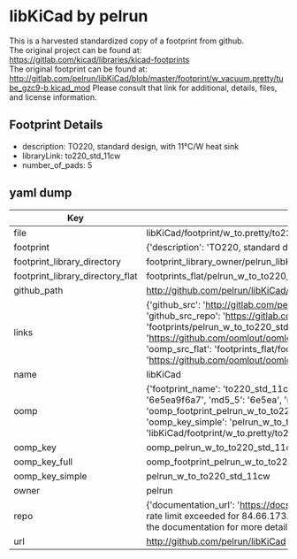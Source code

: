 # libKiCad by pelrun  
This is a harvested standardized copy of a footprint from github.  
The original project can be found at:  
https://gitlab.com/kicad/libraries/kicad-footprints  
The original footprint can be found at:
http://gitlab.com/pelrun/libKiCad/blob/master/footprint/w_vacuum.pretty/tube_gzc9-b.kicad_mod
Please consult that link for additional, details, files, and license information.  
## Footprint Details
* description: TO220, standard design, with 11°C/W heat sink  
* libraryLink: to220_std_11cw  
* number_of_pads: 5  
## yaml dump  
| Key | Value |  
| --- | --- |  
| file | libKiCad/footprint/w_to.pretty/to220_std_11cw.kicad_mod |  
| footprint | {'description': 'TO220, standard design, with 11°C/W heat sink', 'libraryLink': 'to220_std_11cw', 'number_of_pads': 5} |  
| footprint_library_directory | footprint_library_owner/pelrun_libKiCad |  
| footprint_library_directory_flat | footprints_flat/pelrun_w_to_to220_std_11cw/working |  
| github_path | http://github.com/pelrun/libKiCad/blob/master/footprint/w_to.pretty/to220_std_11cw.kicad_mod |  
| links | {'github_src': 'http://gitlab.com/pelrun/libKiCad/blob/master/footprint/w_vacuum.pretty/tube_gzc9-b.kicad_mod', 'github_src_repo': 'https://gitlab.com/kicad/libraries/kicad-footprints', 'oomp_bot': 'footprints/pelrun_w_to_to220_std_11cw/working', 'oomp_bot_github': 'https://github.com/oomlout/oomlout_oomp_footprint_bot/tree/main/footprints/pelrun_w_to_to220_std_11cw/working', 'oomp_src_flat': 'footprints_flat/footprints_flat/pelrun_w_to_to220_std_11cw/working', 'oomp_src_flat_github': 'https://github.com/oomlout/oomlout_oomp_footprint_src/tree/main/footprints_flat/pelrun_w_to_to220_std_11cw/working'} |  
| name | libKiCad |  
| oomp | {'footprint_name': 'to220_std_11cw', 'library_name': 'w_to', 'md5': '6e5ea9f6a76ec77c7f1774c98d374bee', 'md5_10': '6e5ea9f6a7', 'md5_5': '6e5ea', 'md5_6': '6e5ea9', 'oomp_key': 'oomp_pelrun_w_to_to220_std_11cw', 'oomp_key_extra': 'oomp_footprint_pelrun_w_to_to220_std_11cw', 'oomp_key_full': 'oomp_footprint_pelrun_w_to_to220_std_11cw_6e5ea9', 'oomp_key_simple': 'pelrun_w_to_to220_std_11cw', 'original_filename': 'libKiCad/footprint/w_to.pretty/to220_std_11cw.kicad_mod', 'owner_name': 'pelrun'} |  
| oomp_key | oomp_pelrun_w_to_to220_std_11cw |  
| oomp_key_full | oomp_footprint_pelrun_w_to_to220_std_11cw |  
| oomp_key_simple | pelrun_w_to_to220_std_11cw |  
| owner | pelrun |  
| repo | {'documentation_url': 'https://docs.github.com/rest/overview/resources-in-the-rest-api#rate-limiting', 'message': "API rate limit exceeded for 84.66.173.59. (But here's the good news: Authenticated requests get a higher rate limit. Check out the documentation for more details.)"} |  
| url | http://github.com/pelrun/libKiCad |  

